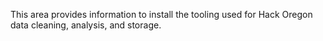This area provides information to install the tooling used for Hack Oregon data cleaning, analysis, and storage.

